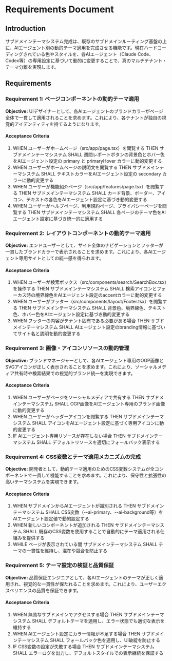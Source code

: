 # Requirements Document

## Introduction
サブドメインテーマシステム完成は、既存のサブドメインルーティング基盤の上に、AIエージェント別の動的テーマ適用を完成させる機能です。現在ハードコーディングされている色やスタイルを、各AIエージェント（Claude Code、Codex等）の専用設定に基づいて動的に変更することで、真のマルチテナント・テーマ分離を実現します。

## Requirements

### Requirement 1: ページコンポーネントの動的テーマ適用
**Objective:** UIデザイナーとして、各AIエージェントのブランドカラーがページ全体で一貫して適用されることを求めます。これにより、各テナントが独自の視覚的アイデンティティを持てるようになります。

#### Acceptance Criteria
1. WHEN ユーザーがホームページ（src/app/page.tsx）を閲覧する THEN サブドメインテーマシステム SHALL 週間レポートボタンの背景色とホバー色をAIエージェント設定の primary と primaryHover カラーに動的変更する
2. WHEN ユーザーがホームページの説明文を閲覧する THEN サブドメインテーマシステム SHALL テキストカラーをAIエージェント設定の secondary カラーに動的変更する
3. WHEN ユーザーが機能紹介ページ（src/app/features/page.tsx）を閲覧する THEN サブドメインテーマシステム SHALL カード背景、ボーダー、アイコン、テキストの各色をAIエージェント設定に基づき動的変更する
4. WHEN ユーザーがヘルプページ、利用規約ページ、プライバシーページを閲覧する THEN サブドメインテーマシステム SHALL 各ページのテーマ色をAIエージェント設定に基づき統一的に適用する

### Requirement 2: レイアウトコンポーネントの動的テーマ適用
**Objective:** エンドユーザーとして、サイト全体のナビゲーションとフッターが一貫したブランドカラーで表示されることを求めます。これにより、各AIエージェント専用サイトとしての統一感を得られます。

#### Acceptance Criteria
1. WHEN ユーザーが検索ボックス（src/components/search/SearchBox.tsx）を操作する THEN サブドメインテーマシステム SHALL 検索アイコンとフォーカス時の境界線色をAIエージェント設定のaccentカラーに動的変更する
2. WHEN ユーザーがフッター（src/components/layout/Footer.tsx）を閲覧する THEN サブドメインテーマシステム SHALL 背景色、境界線色、テキスト色、ホバー色をAIエージェント設定に基づき動的変更する
3. WHEN フッターの内容がテナント固有である必要がある場合 THEN サブドメインテーマシステム SHALL AIエージェント設定のbranding情報に基づいてサイト名と説明を動的変更する

### Requirement 3: 画像・アイコンリソースの動的管理
**Objective:** ブランドマネージャーとして、各AIエージェント専用のOGP画像とSVGアイコンが正しく表示されることを求めます。これにより、ソーシャルメディア共有時や検索結果での視覚的ブランド統一を実現できます。

#### Acceptance Criteria
1. WHEN ユーザーがページをソーシャルメディアで共有する THEN サブドメインテーマシステム SHALL OGP画像をAIエージェント専用のブランド画像に動的変更する
2. WHEN ユーザーがヘッダーアイコンを閲覧する THEN サブドメインテーマシステム SHALL アイコンをAIエージェント設定に基づく専用アイコンに動的変更する
3. IF AIエージェント専用リソースが存在しない場合 THEN サブドメインテーマシステム SHALL デフォルトリソースを適切にフォールバック表示する

### Requirement 4: CSS変数とテーマ適用メカニズムの完成
**Objective:** 開発者として、動的テーマ適用のためのCSS変数システムが全コンポーネントで一貫して機能することを求めます。これにより、保守性と拡張性の高いテーマシステムを実現できます。

#### Acceptance Criteria
1. WHEN サブドメインからAIエージェントが識別される THEN サブドメインテーマシステム SHALL CSS変数（--ai-primary、--ai-background等）をAIエージェント設定値で動的設定する
2. WHEN 新しいコンポーネントが追加される THEN サブドメインテーマシステム SHALL 既存のCSS変数を使用することで自動的にテーマ適用される仕組みを提供する
3. WHILE ページが表示されている間 サブドメインテーマシステム SHALL テーマの一貫性を維持し、混在や競合を防止する

### Requirement 5: テーマ設定の検証と品質保証
**Objective:** 品質保証エンジニアとして、各AIエージェントのテーマが正しく適用され、視覚的な一貫性が保たれることを求めます。これにより、ユーザーエクスペリエンスの品質を保証できます。

#### Acceptance Criteria
1. WHEN 無効なサブドメインでアクセスする場合 THEN サブドメインテーマシステム SHALL デフォルトテーマを適用し、エラー状態でも適切な表示を維持する
2. WHEN AIエージェント設定にカラー情報が不足する場合 THEN サブドメインテーマシステム SHALL フォールバック色を適用し、UI破綻を防止する
3. IF CSS変数の設定が失敗する場合 THEN サブドメインテーマシステム SHALL エラーログを出力し、デフォルトスタイルでの表示継続を保証する